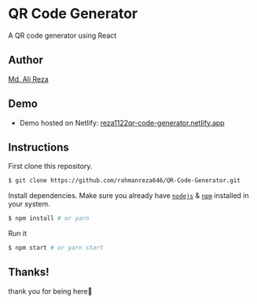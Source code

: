 # QR Code Generator

A QR code generator using React

## Author
[Md. Ali Reza](https://github.com/rahmanreza646)

## Demo

- Demo hosted on Netlify: [reza1122qr-code-generator.netlify.app](https://reza1122qr-code-generator.netlify.app/)

## Instructions

First clone this repository.
```bash
$ git clone https://github.com/rahmanreza646/QR-Code-Generator.git
```

Install dependencies. Make sure you already have [`nodejs`](https://nodejs.org/en/) & [`npm`](https://www.npmjs.com/) installed in your system.
```bash
$ npm install # or yarn
```

Run it
```bash
$ npm start # or yarn start
```

## Thanks!

thank you for being here💙
